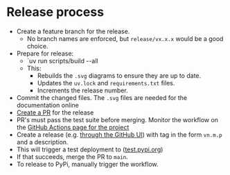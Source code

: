 # Release process

* Create a feature branch for the release.
  * No branch names are enforced, but `release/vx.x.x` would be a good choice.
* Prepare for release:
  * `uv run scripts/build --all
  * This:
    * Rebuilds the `.svg` diagrams to ensure they are up to date.
    * Updates the `uv.lock` and `requirements.txt` files.
    * Increments the release number.
* Commit the changed files.  The `.svg` files are needed for the documentation online
* [Create a PR](https://github.com/BobKerns/gltf_builder/pulls) for the release
* PR's must pass the test suite before merging. Monitor the workflow on the [GitHub Actions page for the project](https://github.com/BobKerns/gltf_builder/actions)
* Create a release (e.g. [through the GitHub UI](https://github.com/BobKerns/gltf_builder/releases)) with tag in the form `vn.m.p` and a description.
* This will trigger a test deployment to ([test.pypi.org](https://test.pypi.org/project/gltf-builder/))
* If that succeeds, merge the PR to `main`.
* To release to PyPi, manually trigger the workflow.
